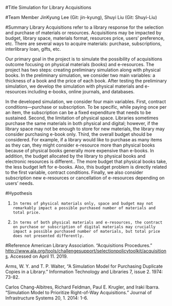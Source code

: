 #Title
Simulation for Library Acquisitions

#Team Member
JinKyung Lee (Git: jin-kyung), Shuyi Liu (Git: Shuyi-Liu)

#Summary
Library Acquisitions refer to a library response for the selection and purchase of materials or resources. Acquisitions may be impacted by budget, library space, materials format, resources price, users’ preference, etc. There are several ways to acquire materials: purchase, subscriptions, interlibrary loan, gifts, etc.

Our primary goal in the project is to simulate the possibility of acquisitions outcome focusing on physical materials (books) and e-resources. The project has two steps: creating preliminary simulation along with physical books. In the preliminary simulation, we consider two main variables: a thickness of a book and the price of each book. After testing the preliminary simulation, we develop the simulation with physical materials and e-resources including e-books, online journals, and databases.

In the developed simulation, we consider four main variables. First, contract conditions—purchase or subscription. To be specific, while paying once per an item, the subscription can be a fixed expenditure that needs to be sustained. Second, the limitation of physical space. Libraries sometimes purchase the same materials in both physical and digital; however, if the library space may not be enough to store for new materials, the library may consider purchasing e-book only. Third, the overall budget should be considered. For example, if a library would like to purchase as many items as they can, they might consider e-resource more than physical books because of physical books generally more expensive than e-books. In addition, the budget allocated by the library to physical books and electronic resources is different.. The more budget that physical books take, the less budget left for e-books. Also, this budget problem is directly related to the first variable, contract conditions. Finally, we also consider subscription new e-resources or cancellation of e-resources depending on users’ needs.

 
#Hypothesis
1.     In terms of physical materials only, space and budget may not remarkably impact a possible purchased number of materials and total price.

2.     In terms of both physical materials and e-resources, the contract on purchase or subscription of digital materials may crucially impact a possible purchased number of materials, but total price does not presented differently.

 

#Reference
American Library Association. “Acquisitions Procedures.” http://www.ala.org/tools/challengesupport/selectionpolicytoolkit/acquisitions. Accessed on April 11. 2019.

Arms, W. Y. and T. P. Walter, “A Simulation Model for Purchasing Duplicate Copies in a Library.” Information Technology and Libraries 7, issue 2. 1974: 73-82.

Carlos Chang-Albitres, Richard Feldman, Paul E. Krugler, and Iraki Ibarra. “Simulation Model to Prioritize Right-of-Way Acquisitions.” Journal of Infrastructure Systems 20, 1. 2014: 1-6.


